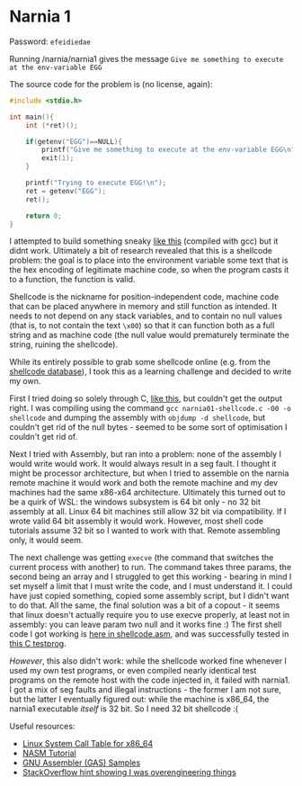 # Narnia 1

Password: `efeidiedae`

Running /narnia/narnia1 gives the message `Give me something to execute at the env-variable EGG`

The source code for the problem is (no license, again):

```C
#include <stdio.h>

int main(){
    int (*ret)();

    if(getenv("EGG")==NULL){
        printf("Give me something to execute at the env-variable EGG\n");
        exit(1);
    }

    printf("Trying to execute EGG!\n");
    ret = getenv("EGG");
    ret();

    return 0;
}
```

I attempted to build something sneaky [like this](./narnia01/failed-1.c) (compiled with gcc) but it didnt work. Ultimately a bit of research revealed that this is a shellcode problem: the goal is to place into the environment variable some text that is the hex encoding of legitimate machine code, so when the program casts it to a function, the function is valid.

Shellcode is the nickname for position-independent code, machine code that can be placed anywhere in memory and still function as intended. It needs to not depend on any stack variables, and to contain no null values (that is, to not contain the text `\x00`) so that it can function both as a full string and as machine code (the null value would prematurely terminate the string, ruining the shellcode).

While its entirely possible to grab some shellcode online (e.g. from the [shellcode database](http://shell-storm.org/shellcode/)), I took this as a learning challenge and decided to write my own.

First I tried doing so solely through C, [like this](./narnia01/failed-2.c), but couldn't get the output right. I was compiling using the command `gcc narnia01-shellcode.c -O0 -o shellcode` and dumping the assembly with `objdump -d shellcode`, but couldn't get rid of the null bytes - seemed to be some sort of optimisation I couldn't get rid of.

Next I tried with Assembly, but ran into a problem: none of the assembly I would write would work. It would always result in a seg fault. I thought it might be processor architecture, but when I tried to assemble on the narnia remote machine it would work and both the remote machine and my dev machines had the same x86-x64 architecture. Ultimately this turned out to be a quirk of WSL: the windows subsystem is 64 bit only - no 32 bit assembly at all. Linux 64 bit machines still allow 32 bit via compatibility. If I wrote valid 64 bit assembly it would work. However, most shell code tutorials assume 32 bit so I wanted to work with that. Remote assembling only, it would seem.

The next challenge was getting `execve` (the command that switches the current process with another) to run. The command takes three params, the second being an array and I struggled to get this working - bearing in mind I set myself a limit that I must write the code, and I must understand it. I could have just copied something, copied some assembly script, but I didn't want to do that. All the same, the final solution was a bit of a copout - it seems that linux doesn't actually require you to use execve properly, at least not in assembly: you can leave param two null and it works fine :) The first shell code I got working is [here in shellcode.asm](./narnia01/shellcode.asm), and was successfully tested in [this C testprog](./narnia01/testprog.c).

*However*, this also didn't work: while the shellcode worked fine whenever I used my own test programs, or even compiled nearly identical test programs on the remote host with the code injected in, it failed with narnia1. I got a mix of seg faults and illegal instructions - the former I am not sure, but the latter I eventually figured out: while the machine is x86_64, the narnia1 executable *itself* is 32 bit. So I need 32 bit shellcode :(

Useful resources: 

- [Linux System Call Table for x86_64](https://blog.rchapman.org/posts/Linux_System_Call_Table_for_x86_64/)
- [NASM Tutorial](https://cs.lmu.edu/~ray/notes/nasmtutorial/)
- [GNU Assembler (GAS) Samples](https://cs.lmu.edu/~ray/notes/gasexamples/)
- [StackOverflow hint showing I was overengineering things](https://stackoverflow.com/a/46553481)